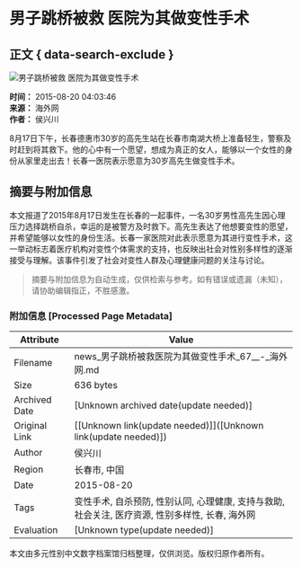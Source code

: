 # 男子跳桥被救 医院为其做变性手术

## 正文 { data-search-exclude }


![男子跳桥被救 医院为其做变性手术](http://images.haiwainet.cn/20150820/1440015040513230.jpg)

**时间：** 2015-08-20 04:03:46  
**来源：** 海外网  
**作者：** 侯兴川  

8月17日下午，长春德惠市30岁的高先生站在长春市南湖大桥上准备轻生，警察及时赶到将其救下。他的心中有一个愿望，想成为真正的女人，能够以一个女性的身份从家里走出去！长春一医院表示愿意为30岁高先生做变性手术。
<!-- tcd_original_link http://news.haiwainet.cn/n/2015/0820/c3541092-29078406-6.html -->


## 摘要与附加信息

<!-- tcd_abstract -->
本文报道了2015年8月17日发生在长春的一起事件，一名30岁男性高先生因心理压力选择跳桥自杀，幸运的是被警方及时救下。高先生表达了他想要变性的愿望，并希望能够以女性的身份生活。长春一家医院对此表示愿意为其进行变性手术，这一举动标志着医疗机构对变性个体需求的支持，也反映出社会对性别多样性的逐渐接受与理解。该事件引发了社会对变性人群及心理健康问题的关注与讨论。
<!-- tcd_abstract_end -->

> 摘要与附加信息为自动生成，仅供检索与参考。如有错误或遗漏（未知），请协助编辑指正，不胜感激。

### 附加信息 [Processed Page Metadata]

| Attribute       | Value                                  |
|-----------------|----------------------------------------|
| Filename        | news_男子跳桥被救医院为其做变性手术_67__-_海外网.md                             |
| Size            | 636 bytes                           |
| Archived Date   | [Unknown archived date(update needed)]                             |
| Original Link   | [[Unknown link(update needed)]]([Unknown link(update needed)])                       |
| Author          | 侯兴川                               |
| Region          | 长春市, 中国                               |
| Date            | 2015-08-20                                 |
| Tags            | 变性手术, 自杀预防, 性别认同, 心理健康, 支持与救助, 社会关注, 医疗资源, 性别多样性, 长春, 海外网                                 |
| Evaluation            | [Unknown type(update needed)]                                 |
<!-- tcd_table_end -->

本文由多元性别中文数字档案馆归档整理，仅供浏览。版权归原作者所有。
